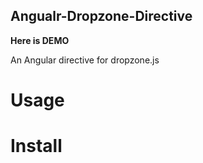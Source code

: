 Angualr-Dropzone-Directive
------
**Here is DEMO**

An Angular directive for dropzone.js


# Usage

# Install

